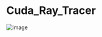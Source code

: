 # Cuda_Ray_Tracer
![image](https://user-images.githubusercontent.com/70998278/167268597-79d0d170-44f5-4395-808b-253c55ea4184.png)
